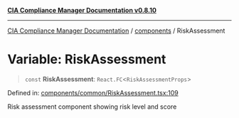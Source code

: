 [**CIA Compliance Manager Documentation v0.8.10**](../../README.md)

***

[CIA Compliance Manager Documentation](../../modules.md) / [components](../README.md) / RiskAssessment

# Variable: RiskAssessment

> `const` **RiskAssessment**: `React.FC`\<`RiskAssessmentProps`\>

Defined in: [components/common/RiskAssessment.tsx:109](https://github.com/Hack23/cia-compliance-manager/blob/680c1f0618a64f5e2a4571e2b2ee23d6baf8dc9d/src/components/common/RiskAssessment.tsx#L109)

Risk assessment component showing risk level and score

